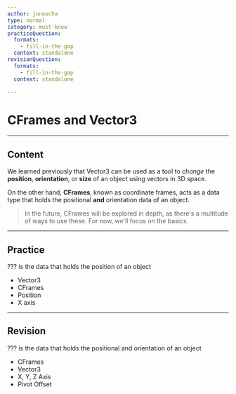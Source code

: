 ```yaml
---
author: junoocha
type: normal
category: must-know
practiceQuestion:
  formats:
    - fill-in-the-gap
  context: standalone
revisionQuestion:
  formats:
    - fill-in-the-gap
  context: standalone

---
```


# CFrames and Vector3
---

## Content
We learned previously that Vector3 can be used as a tool to *change* the **position**, **orientation**, or **size** of an object using vectors in 3D space.

On the other hand, **CFrames**, known as coordinate frames, acts as a data type that holds the positional **and** orientation data of an object. 

> In the future, CFrames will be explored in depth, as there's a multitude of ways to use these. For now, we'll focus on the basics.

---

## Practice

??? is the data that holds the position of an object
- Vector3
- CFrames
- Position
- X axis
---

## Revision
??? is the data that holds the positional and orientation of an object
- CFrames
- Vector3
- X, Y, Z Axis
- Pivot Offset